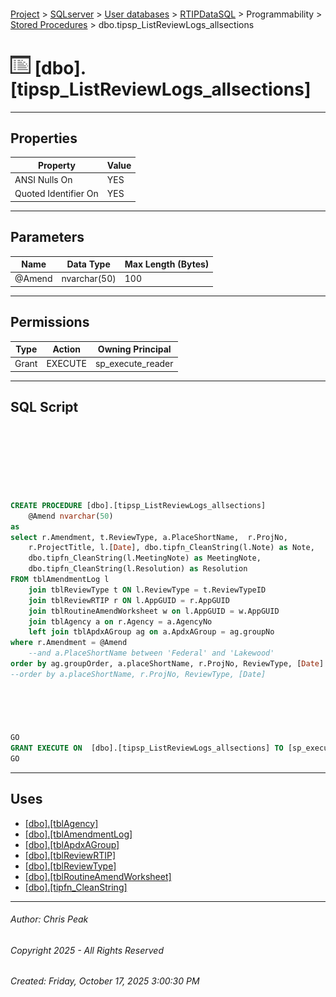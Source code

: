 #### 

[Project](../../../../../index.md) > [SQLserver](../../../../index.md) > [User databases](../../../index.md) > [RTIPDataSQL](../../index.md) > Programmability > [Stored Procedures](Stored_Procedures.md) > dbo.tipsp_ListReviewLogs_allsections

# ![Stored Procedures](../../../../../Images/StoredProcedure32.png) [dbo].[tipsp_ListReviewLogs_allsections]

---

## <a name="#properties"></a>Properties

| Property | Value |
|---|---|
| ANSI Nulls On | YES |
| Quoted Identifier On | YES |


---

## <a name="#parameters"></a>Parameters

| Name | Data Type | Max Length (Bytes) |
|---|---|---|
| @Amend | nvarchar(50) | 100 |


---

## <a name="#permissions"></a>Permissions

| Type | Action | Owning Principal |
|---|---|---|
| Grant | EXECUTE | sp_execute_reader |


---

## <a name="#sqlscript"></a>SQL Script

```sql







CREATE PROCEDURE [dbo].[tipsp_ListReviewLogs_allsections]
	@Amend nvarchar(50)
as
select r.Amendment, t.ReviewType, a.PlaceShortName,  r.ProjNo, 
	r.ProjectTitle, l.[Date], dbo.tipfn_CleanString(l.Note) as Note,
	dbo.tipfn_CleanString(l.MeetingNote) as MeetingNote, 
	dbo.tipfn_CleanString(l.Resolution) as Resolution
FROM tblAmendmentLog l
	join tblReviewType t ON l.ReviewType = t.ReviewTypeID
	join tblReviewRTIP r ON l.AppGUID = r.AppGUID
	join tblRoutineAmendWorksheet w on l.AppGUID = w.AppGUID
	join tblAgency a on r.Agency = a.AgencyNo
	left join tblApdxAGroup ag on a.ApdxAGroup = ag.groupNo
where r.Amendment = @Amend
	--and a.PlaceShortName between 'Federal' and 'Lakewood'
order by ag.groupOrder, a.placeShortName, r.ProjNo, ReviewType, [Date]
--order by a.placeShortName, r.ProjNo, ReviewType, [Date]





GO
GRANT EXECUTE ON  [dbo].[tipsp_ListReviewLogs_allsections] TO [sp_execute_reader]
GO

```


---

## <a name="#uses"></a>Uses

* [[dbo].[tblAgency]](../../Tables/dbo_tblAgency.md)
* [[dbo].[tblAmendmentLog]](../../Tables/dbo_tblAmendmentLog.md)
* [[dbo].[tblApdxAGroup]](../../Tables/dbo_tblApdxAGroup.md)
* [[dbo].[tblReviewRTIP]](../../Tables/dbo_tblReviewRTIP.md)
* [[dbo].[tblReviewType]](../../Tables/dbo_tblReviewType.md)
* [[dbo].[tblRoutineAmendWorksheet]](../../Tables/dbo_tblRoutineAmendWorksheet.md)
* [[dbo].[tipfn_CleanString]](../Functions/Scalar-valued_Functions/dbo_tipfn_CleanString.md)


---

###### Author:  Chris Peak

###### Copyright 2025 - All Rights Reserved

###### Created: Friday, October 17, 2025 3:00:30 PM

